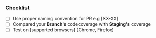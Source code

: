 ### Checklist
- [ ] Use proper naming convention for PR e.g [XX-XX]
- [ ] Compared your **Branch's** codecoverage with **Staging's** coverage
- [ ] Test on [supported browsers] (Chrome, Firefox)